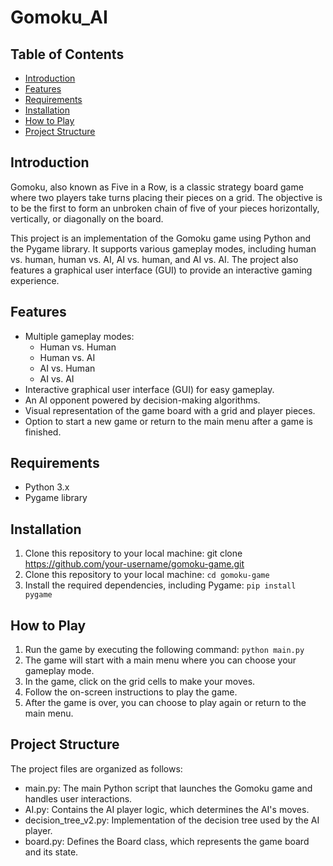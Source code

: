 # Gomoku_AI

## Table of Contents

- [Introduction](#introduction)
- [Features](#features)
- [Requirements](#requirements)
- [Installation](#installation)
- [How to Play](#how-to-play)
- [Project Structure](#project-structure)

## Introduction

Gomoku, also known as Five in a Row, is a classic strategy board game where two players take turns placing their pieces on a grid. The objective is to be the first to form an unbroken chain of five of your pieces horizontally, vertically, or diagonally on the board.

This project is an implementation of the Gomoku game using Python and the Pygame library. It supports various gameplay modes, including human vs. human, human vs. AI, AI vs. human, and AI vs. AI. The project also features a graphical user interface (GUI) to provide an interactive gaming experience.

## Features

- Multiple gameplay modes:
  - Human vs. Human
  - Human vs. AI
  - AI vs. Human
  - AI vs. AI
- Interactive graphical user interface (GUI) for easy gameplay.
- An AI opponent powered by decision-making algorithms.
- Visual representation of the game board with a grid and player pieces.
- Option to start a new game or return to the main menu after a game is finished.

## Requirements

- Python 3.x
- Pygame library

## Installation

1. Clone this repository to your local machine:
   git clone https://github.com/your-username/gomoku-game.git
2. Clone this repository to your local machine:
   ```cd gomoku-game```
3. Install the required dependencies, including Pygame:
   ```pip install pygame```

## How to Play

1. Run the game by executing the following command:
   ```python main.py```
2. The game will start with a main menu where you can choose your gameplay mode.
3. In the game, click on the grid cells to make your moves.
4. Follow the on-screen instructions to play the game.
5. After the game is over, you can choose to play again or return to the main menu.


## Project Structure

The project files are organized as follows:

- main.py: The main Python script that launches the Gomoku game and handles user interactions.
- AI.py: Contains the AI player logic, which determines the AI's moves.
- decision_tree_v2.py: Implementation of the decision tree used by the AI player.
- board.py: Defines the Board class, which represents the game board and its state.
